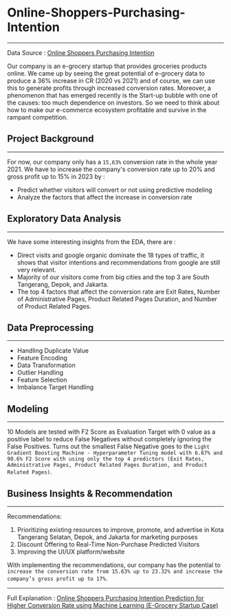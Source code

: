 # Online-Shoppers-Purchasing-Intention
---
Data Source : [Online Shoppers Purchasing Intention](https://www.kaggle.com/datasets/imakash3011/online-shoppers-purchasing-intention-dataset)

Our company is an e-grocery startup that provides groceries products online. We came up by seeing the great potential of e-grocery data to produce a 36% increase in CR (2020 vs 2021) and of course, we can use this to generate profits through increased conversion rates. Moreover, a phenomenon that has emerged recently is the Start-up bubble with one of the causes: too much dependence on investors. So we need to think about how to make our e-commerce ecosystem profitable and survive in the rampant competition.

## Project Background
---
For now, our company only has a `15,63%` conversion rate in the whole year 2021. We have to increase the company's conversion rate up to 20% and gross profit up to 15% in 2023 by :
- Predict whether visitors will convert or not using predictive modeling
- Analyze the factors that affect the increase in conversion rate

## Exploratory Data Analysis
---
We have some interesting insights from the EDA, there are :
- Direct visits and google organic dominate the 18 types of traffic, it shows that visitor intentions and recommendations from google are still very relevant.
- Majority of our visitors come from big cities and the top 3 are South Tangerang, Depok, and Jakarta.
- The top 4 factors that affect the conversion rate are Exit Rates, Number of Administrative Pages, Product Related Pages Duration, and Number of Product Related Pages.

## Data Preprocessing
---
- Handling Duplicate Value
- Feature Encoding
- Data Transformation
- Outlier Handling
- Feature Selection
- Imbalance Target Handling

## Modeling
---
10 Models are tested with F2 Score as Evaluation Target with 0 value as a positive label to reduce False Negatives without completely ignoring the False Positives. Turns out the smallest False Negative goes to the `Light Gradient Boosting Machine - Hyperparameter Tuning model with 6.67% and 90.6% F2 Score with using only the top 4 predictors (Exit Rates, Administrative Pages, Product Related Pages Duration, and Product Related Pages)`.

## Business Insights & Recommendation
---

Recommendations:
1. Prioritizing existing resources to improve, promote, and advertise in Kota Tangerang Selatan, Depok, and Jakarta for marketing purposes
2. Discount Offering to Real-Time Non-Purchase Predicted Visitors
3. Improving the UI/UX platform/website

With implementing the recommendations, our company has the potential to `increase the conversion rate from 15.63% up to 23.32% and increase the company’s gross profit up to 17%`.

---

Full Explanation : [Online Shoppers Purchasing Intention Prediction for Higher Conversion Rate using Machine Learning (E-Grocery Startup Case)](https://medium.com/@muhhendrah/online-shoppers-purchasing-intention-prediction-for-higher-conversion-rate-using-machine-learning-6765cb0fbad2)
